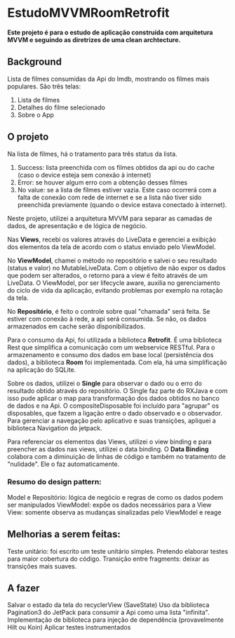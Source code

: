 # EstudoMVVMRoomRetrofit

**Este projeto é para o estudo de aplicação construída com arquitetura MVVM e 
seguindo as diretrizes de uma clean archtecture.**

## Background
Lista de filmes consumidas da Api do Imdb, mostrando os filmes mais populares.
São três telas:
1. Lista de filmes
2. Detalhes do filme selecionado 
3. Sobre o App

## O projeto

Na lista de filmes, há o tratamento para três status da lista.
1. Success: lista preenchida com os filmes obtidos da api ou do cache (caso o device esteja sem 
   conexão à internet)
2. Error: se houver algum erro com a obtenção desses filmes
3. No value: se a lista de filmes estiver vazia. Este caso ocorrerá com a falta de conexão 
com rede de internet e se a lista não tiver sido preenchida previamente (quando o device estava 
   conectado à internet).
   

Neste projeto, utilizei a arquitetura MVVM para separar as camadas de dados, de apresentação e 
de lógica de negócio. 

Nas **Views**, recebi os valores através do LiveData e gerenciei a exibição dos elementos da tela de 
acordo com o status enviado pelo ViewModel. 

No **ViewModel**, chamei o método no repositório e salvei o seu resultado (status e valor) no MutableLiveData.
Com o objetivo de não expor os dados que podem ser alterados, o retorno para a view é feito através 
de um LiveData. O ViewModel, por ser lifecycle aware, auxilia no gerenciamento do ciclo de vida da 
aplicação, evitando problemas por exemplo na rotação da tela.

No **Repositório**, é feito o controle sobre qual "chamada" será feita. Se estiver com conexão à rede, a
api será consumida.
Se não, os dados armazenados em cache serão disponibilizados. 

Para o consumo da Api, foi utilizada a biblioteca **Retrofit**. É uma biblioteca Rest que simplifica a 
comunicação com um webservice RESTful.
Para o armazenamento e consumo dos dados em base local (persistência dos dados), a biblioteca **Room**
foi implementada. Com ela, há uma simplificação na aplicação do SQLite.

Sobre os dados, utilizei o **Single** para observar o dado ou o erro do resultado obtido através do repositório.
O Single faz parte do RXJava e com isso pude aplicar o map para transformação dos dados obtidos no banco de dados e na Api.
O compositeDisposable foi incluído para "agrupar" os disposables, que fazem a ligação entre o dado observado e o observador.
Para gerenciar a navegação pelo aplicativo e suas transições, apliquei a biblioteca Navigation do jetpack. 

Para referenciar os elementos das Views, utilizei o view binding e para preencher as dados nas views, 
utilizei o data binding.
O **Data Binding** colabora com a diminuição de linhas de código e também no tratamento de "nulidade". 
Ele o faz automaticamente.

### Resumo do design pattern:
Model e Repositório: lógica de negócio e regras de como os dados podem ser manipulados
ViewModel: expõe os dados necessários para a View
View: somente observa as mudanças sinalizadas pelo ViewModel e reage

## Melhorias a serem feitas:
Teste unitário: foi escrito um teste unitário simples. Pretendo elaborar testes para maior cobertura do código.
Transição entre fragments: deixar as transições mais suaves.

## A fazer
Salvar o estado da tela do recyclerView (SaveState)
Uso da biblioteca Pagination3 do JetPack para consumir a Api como uma lista "infinita".
Implementação de biblioteca para injeção de dependência (provavelmente Hilt ou Koin)
Aplicar testes instrumentados
